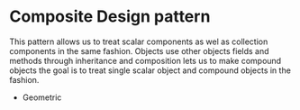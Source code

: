 # Composite Design pattern
This pattern allows us to treat scalar components as wel as collection
components in the same fashion.
Objects use other objects fields and methods through inheritance and composition lets us to make compound objects
the goal is to treat single scalar object and compound objects in the fashion.
* Geometric